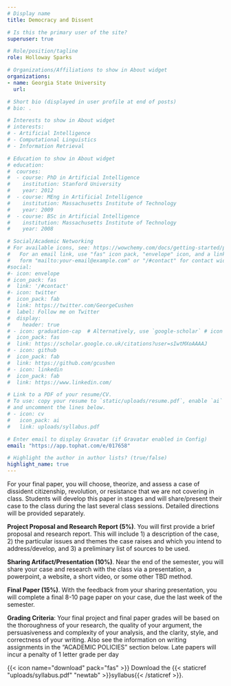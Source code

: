 ```yaml
---
# Display name
title: Democracy and Dissent

# Is this the primary user of the site?
superuser: true

# Role/position/tagline
role: Holloway Sparks

# Organizations/Affiliations to show in About widget
organizations:
- name: Georgia State University
  url: 

# Short bio (displayed in user profile at end of posts)
# bio: .

# Interests to show in About widget
# interests:
# - Artificial Intelligence
# - Computational Linguistics
# - Information Retrieval

# Education to show in About widget
# education:
#  courses:
#  - course: PhD in Artificial Intelligence
#    institution: Stanford University
#    year: 2012
#  - course: MEng in Artificial Intelligence
#    institution: Massachusetts Institute of Technology
#    year: 2009
#  - course: BSc in Artificial Intelligence
#    institution: Massachusetts Institute of Technology
#    year: 2008

# Social/Academic Networking
# For available icons, see: https://wowchemy.com/docs/getting-started/page-builder/#icons
#   For an email link, use "fas" icon pack, "envelope" icon, and a link in the
#   form "mailto:your-email@example.com" or "/#contact" for contact widget.
#social:
#- icon: envelope
# icon_pack: fas
#  link: '/#contact'
#- icon: twitter
#  icon_pack: fab
#  link: https://twitter.com/GeorgeCushen
#  label: Follow me on Twitter
#  display:
#    header: true
# - icon: graduation-cap  # Alternatively, use `google-scholar` # icon # from `ai` icon pack
#  icon_pack: fas
#  link: https://scholar.google.co.uk/citations?user=sIwtMXoAAAAJ
# - icon: github
#  icon_pack: fab
#  link: https://github.com/gcushen
# - icon: linkedin
#  icon_pack: fab
#  link: https://www.linkedin.com/

# Link to a PDF of your resume/CV.
# To use: copy your resume to `static/uploads/resume.pdf`, enable `ai` icons in `params.toml`, 
# and uncomment the lines below.
# - icon: cv
#   icon_pack: ai
#   link: uploads/syllabus.pdf

# Enter email to display Gravatar (if Gravatar enabled in Config)
email: "https://app.tophat.com/e/017658"

# Highlight the author in author lists? (true/false)
highlight_name: true
---
```


For your final paper, you will choose, theorize, and assess a case of dissident citizenship, revolution, or resistance that we are not covering in class. Students will develop this paper in stages and will share/present their case to the class during the last several class sessions. Detailed directions will be provided separately.

**Project Proposal and Research Report (5%)**. You will first provide a brief proposal and research report. This will include 1) a description of the case, 2) the particular issues and themes the case raises and which you intend to address/develop, and 3) a preliminary list of sources to be used.

**Sharing Artifact/Presentation (10%)**. Near the end of the semester, you will share your case and research with the class via a presentation, a powerpoint, a website, a short video, or some other TBD method.

**Final Paper (15%)**. With the feedback from your sharing presentation, you will complete a final 8-10 page paper on your case, due the last week of the semester. 

**Grading Criteria**:  Your final project and final paper grades will be based on the thoroughness of your research, the quality of your argument, the persuasiveness and complexity of your analysis, and the clarity, style, and correctness of your writing.  Also see the information on writing assignments in the “ACADEMIC POLICIES” section below.  Late papers will incur a penalty of 1 letter grade per day




{{< icon name="download" pack="fas" >}} Download the {{< staticref "uploads/syllabus.pdf" "newtab" >}}syllabus{{< /staticref >}}.
